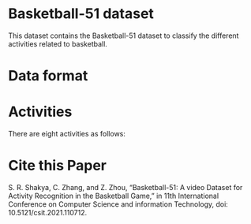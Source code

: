 # Basketball-51 dataset

This dataset contains the Basketball-51 dataset to classify the different activities related to basketball.
# Data format


# Activities
There are eight activities as follows:


# Cite this Paper
S. R. Shakya, C. Zhang, and Z. Zhou, “Basketball-51: A video Dataset for Activity Recognition in the Basketball Game,” in 11th International Conference on Computer Science and information Technology, doi: 10.5121/csit.2021.110712.
